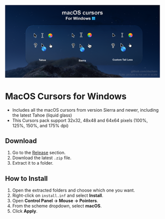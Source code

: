 ![macOS Cursors Preview](/previewthumbnail.png)
---

# MacOS Cursors for Windows
- Includes all the macOS cursors from version Sierra and newer, including the latest Tahoe (liquid glass)
- This Cursors pack support 32x32, 48x48 and 64x64 pixels (100%, 125%, 150%, and 175% dpi)



## Download

1. Go to the [Release](https://github.com/dazham/MacOS-Cursors-for-Windows/releases/tag/v1.0.0) section.
2. Download the latest `.zip` file.
3. Extract it to a folder.

## How to Install

1. Open the extracted folders and choose which one you want.
2. Right-click on `install.inf` and select **Install**.
3. Open **Control Panel → Mouse → Pointers**.
4. From the scheme dropdown, select **macOS**.
5. Click **Apply**.



